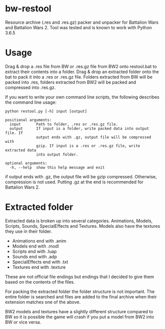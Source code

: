 # bw-restool
Resource archive (.res and .res.gz) packer and unpacker for Battalion Wars and Battalion Wars 2. 
Tool was tested and is known to work with Python 3.6.5 

# Usage
Drag & drop a .res file from BW or .res.gz file from BW2 onto restool.bat to extract their contents into a folder.
Drag & drop an extracted folder onto the bat to pack it into a .res or .res.gz file. Folders extracted from BW will be 
packed into .res, folders extracted from BW2 will be packed and compressed into .res.gz.

If you want to write your own command line scripts, the following describes the command line usage:
```
python restool.py [-h] input [output]

positional arguments:
  input       Path to folder, .res or .res.gz file.
  output      If input is a folder, write packed data into output file. If
              output ends with .gz, output file will be compressed with
              gzip. If input is a .res or .res.gz file, write extracted data
              into output folder.

optional arguments:
  -h, --help  show this help message and exit
```

if output ends with .gz, the output file will be gzip compressed. Otherwise, compression is not used. Putting .gz at the end is 
recommended for Battalion Wars 2.
  
  
# Extracted folder 
Extracted data is broken up into several categories. Animations, Models, Scripts, Sounds, SpecialEffects and Textures.
Models also have the textures they use in their folder.

* Animations end with .anim 
* Models end with .modl
* Scripts end with .luap
* Sounds end with .adp 
* SpecialEffects end with .txt
* Textures end with .texture 

These are not official file endings but endings that I decided to give them based on the contents of the files. 

For packing the extracted folder the folder structure is not important. The entire folder is searched and files are added 
to the final archive when their extension matches one of the above.

BW2 models and textures have a slightly different structure compared to BW so it is possible the game will crash if you put a 
model from BW2 into BW or vice versa.
